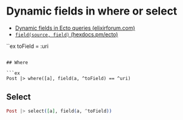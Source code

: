 # Dynamic fields in where or select

* [Dynamic fields in Ecto queries (elixirforum.com)](https://elixirforum.com/t/dynamic-fields-in-ecto-queries/1593/2)
* [`field(source, field)` (hexdocs.pm/ecto)](https://hexdocs.pm/ecto/Ecto.Query.API.html#field/2)

``ex
toField = :uri
```

## Where

```ex
Post |> where([a], field(a, ^toField) == ^uri)
```

## Select

```ex
Post |> select([a], field(a, ^toField))
 ```